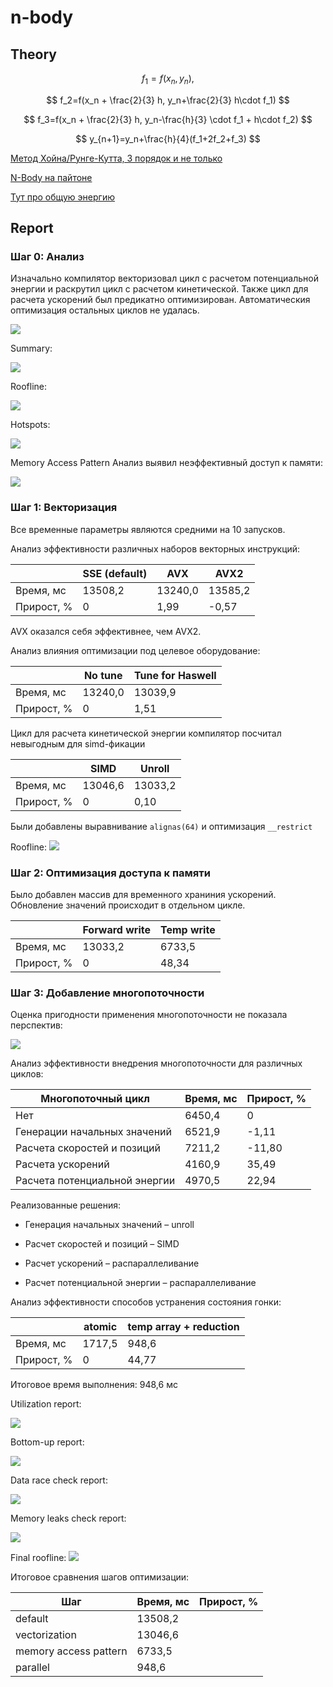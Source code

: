 # n-body

## Theory

$$
f_1=f(x_n,y_n),
$$

$$
f_2=f(x_n + \frac{2}{3} h, y_n+\frac{2}{3} h\cdot f_1)
$$

$$
f_3=f(x_n + \frac{2}{3} h, y_n-\frac{h}{3} \cdot f_1 + h\cdot f_2)
$$

$$
y_{n+1}=y_n+\frac{h}{4}(f_1+2f_2+f_3)
$$

[Метод Хойна/Рунге-Кутта, 3 порядок и не только](https://old.mipt.ru/upload/medialibrary/87d/rk.pdf)

[N-Body на пайтоне](https://prappleizer.github.io/Tutorials/RK4/RK4_Tutorial.html)

[Тут про общую энергию](https://www.math.arizona.edu/~dwang/485home-10/N-body.pdf)

## Report

### Шаг 0: Анализ

Изначально компилятор векторизовал цикл с расчетом потенциальной энергии и раскрутил цикл с расчетом кинетической. Также цикл для расчета ускорений был предикатно оптимизирован. Автоматическия оптимизация остальных циклов не удалась.

![](img/default_opt_report.png)

Summary:

![](img/default_summary.png)

Roofline:

![](img/default_roofline.png)

Hotspots:

![](img/default_hotspots.png)

Memory Access Pattern Анализ выявил неэффективный доступ к памяти:

![](img/default_map.png)

### Шаг 1: Векторизация

Все временные параметры являются средними на 10 запусков.


Анализ эффективности различных наборов векторных инструкций:

||SSE (default)|AVX|AVX2|
|---|---|---|---|
|Время, мс|13508,2|13240,0|13585,2|
|Прирост, %|0|1,99|-0,57|

AVX оказался себя эффективнее, чем AVX2.

Анализ влияния оптимизации под целевое оборудование:

||No tune|Tune for Haswell|
|---|---|---|
|Время, мс|13240,0|13039,9|
|Прирост, %|0|1,51|

Цикл для расчета кинетической энергии компилятор посчитал невыгодным для simd-фикации

||SIMD|Unroll|
|---|---|---|
|Время, мс|13046,6|13033,2|
|Прирост, %|0|0,10|

 Были добавлены выравнивание ```alignas(64)``` и оптимизация ```__restrict```

Roofline:
![](img/vectorization_roofline.png)

### Шаг 2: Оптимизация доступа к памяти

Было добавлен массив для временного храниния ускорений. Обновление значений происходит в отдельном цикле.

||Forward write|Temp write|
|---|---|---|
|Время, мс|13033,2|6733,5|
|Прирост, %|0|48,34|

### Шаг 3: Добавление многопоточности

Оценка пригодности применения многопоточности не показала перспектив:

![](img/parallel_suitability.png)

Анализ эффективности внедрения многопоточности для различных циклов:

|Многопоточный цикл|Время, мс|Прирост, %|
|---|---|---|
|Нет|6450,4|0|
|Генерации начальных значений|6521,9|-1,11|
|Расчета скоростей и позиций|7211,2|-11,80|
|Расчета ускорений|4160,9|35,49|
|Расчета потенциальной энергии|4970,5|22,94|

Реализованные решения:

* Генерация начальных значений – unroll

* Расчет скоростей и позиций – SIMD

* Расчет ускорений – распараллеливание

* Расчет потенциальной энергии – распараллеливание

Анализ эффективности способов устранения состояния гонки:

||atomic|temp array + reduction|
|---|---|---|
|Время, мс|1717,5|948,6|
|Прирост, %|0|44,77|

Итоговое время выполнения: 948,6 мс

Utilization report:

![](img/parallel_utilization.png)

Bottom-up report:

![](img/parallel_bottom-up.png)

Data race check report:

![](img/parallel_data_race.png)

Memory leaks check report:

![](img/parallel_memory_leaks.png)

Final roofline:
![](img/parallel_roofline.png)


Итоговое сравнения шагов оптимизации:

|Шаг|Время, мс|Прирост, %|
|---|---|---|
|default|13508,2||
|vectorization|13046,6||
|memory access pattern|6733,5||
|parallel|948,6||